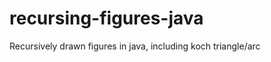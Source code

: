 recursing-figures-java
======================

Recursively drawn figures in java, including koch triangle/arc

